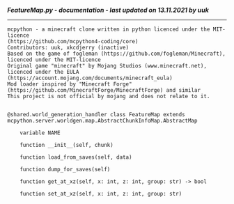 ***FeatureMap.py - documentation - last updated on 13.11.2021 by uuk***
___

    mcpython - a minecraft clone written in python licenced under the MIT-licence 
    (https://github.com/mcpython4-coding/core)
    Contributors: uuk, xkcdjerry (inactive)
    Based on the game of fogleman (https://github.com/fogleman/Minecraft), licenced under the MIT-licence
    Original game "minecraft" by Mojang Studios (www.minecraft.net), licenced under the EULA
    (https://account.mojang.com/documents/minecraft_eula)
    Mod loader inspired by "Minecraft Forge" (https://github.com/MinecraftForge/MinecraftForge) and similar
    This project is not official by mojang and does not relate to it.


    @shared.world_generation_handler class FeatureMap extends mcpython.server.worldgen.map.AbstractChunkInfoMap.AbstractMap

        variable NAME

        function __init__(self, chunk)

        function load_from_saves(self, data)

        function dump_for_saves(self)

        function get_at_xz(self, x: int, z: int, group: str) -> bool

        function set_at_xz(self, x: int, z: int, group: str)